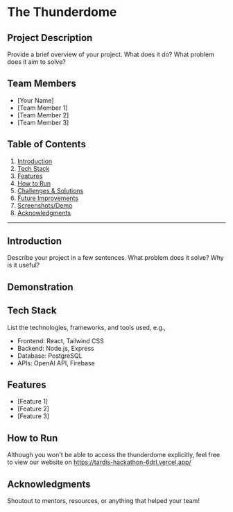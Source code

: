 # The Thunderdome 

## Project Description
Provide a brief overview of your project. What does it do? What problem does it aim to solve?

## Team Members
- [Your Name]
- [Team Member 1]
- [Team Member 2]
- [Team Member 3]

## Table of Contents
1. [Introduction](#introduction)
2. [Tech Stack](#tech-stack)
3. [Features](#features)
4. [How to Run](#how-to-run)
5. [Challenges & Solutions](#challenges--solutions)
6. [Future Improvements](#future-improvements)
7. [Screenshots/Demo](#screenshotsdemo)
8. [Acknowledgments](#acknowledgments)

---

## Introduction
Describe your project in a few sentences. What problem does it solve? Why is it useful?

## Demonstration

## Tech Stack
List the technologies, frameworks, and tools used, e.g.,
- Frontend: React, Tailwind CSS
- Backend: Node.js, Express
- Database: PostgreSQL
- APIs: OpenAI API, Firebase

## Features
- [Feature 1]
- [Feature 2]
- [Feature 3]

## How to Run
Although you won't be able to access the thunderdome explicitly, feel free to view our website on https://tardis-hackathon-6drl.vercel.app/

## Acknowledgments
Shoutout to mentors, resources, or anything that helped your team!

